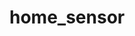 <!--
SPDX-FileCopyrightText: 2021 Sebastian Serewa <neos32.project@gmail.com>

SPDX-License-Identifier: Apache-2.0
-->

# home_sensor